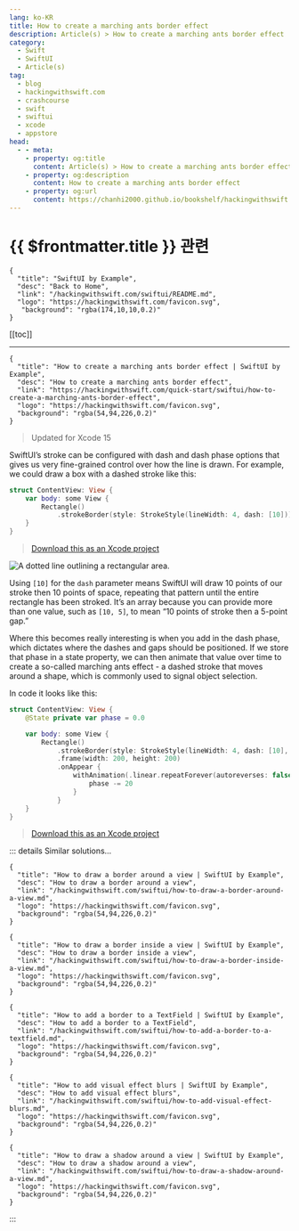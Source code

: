 ```yaml
---
lang: ko-KR
title: How to create a marching ants border effect
description: Article(s) > How to create a marching ants border effect
category:
  - Swift
  - SwiftUI
  - Article(s)
tag: 
  - blog
  - hackingwithswift.com
  - crashcourse
  - swift
  - swiftui
  - xcode
  - appstore
head:
  - - meta:
    - property: og:title
      content: Article(s) > How to create a marching ants border effect
    - property: og:description
      content: How to create a marching ants border effect
    - property: og:url
      content: https://chanhi2000.github.io/bookshelf/hackingwithswift.com/swiftui/how-to-create-a-marching-ants-border-effect.html
---
```


# {{ $frontmatter.title }} 관련

```component VPCard
{
  "title": "SwiftUI by Example",
  "desc": "Back to Home",
  "link": "/hackingwithswift.com/swiftui/README.md",
  "logo": "https://hackingwithswift.com/favicon.svg",
   "background": "rgba(174,10,10,0.2)"
}
```

[[toc]]

---

```component VPCard
{
  "title": "How to create a marching ants border effect | SwiftUI by Example",
  "desc": "How to create a marching ants border effect",
  "link": "https://hackingwithswift.com/quick-start/swiftui/how-to-create-a-marching-ants-border-effect",
  "logo": "https://hackingwithswift.com/favicon.svg",
  "background": "rgba(54,94,226,0.2)"
}
```

> Updated for Xcode 15

SwiftUI’s stroke can be configured with dash and dash phase options that gives us very fine-grained control over how the line is drawn. For example, we could draw a box with a dashed stroke like this:

```swift
struct ContentView: View {
    var body: some View {
        Rectangle()
            .strokeBorder(style: StrokeStyle(lineWidth: 4, dash: [10]))
    }
}
```

> [<VPIcon icon="fas fa-file-zipper"/>Download this as an Xcode project](https://hackingwithswift.com/files/projects/swiftui/how-to-create-a-marching-ants-border-effect-1.zip)

![A dotted line outlining a rectangular area.](https://hackingwithswift.com/img/books/quick-start/swiftui/how-to-create-a-marching-ants-border-effect-1~dark@2x.png)

Using `[10]` for the `dash` parameter means SwiftUI will draw 10 points of our stroke then 10 points of space, repeating that pattern until the entire rectangle has been stroked. It’s an array because you can provide more than one value, such as `[10, 5]`, to mean “10 points of stroke then a 5-point gap.”

Where this becomes really interesting is when you add in the dash phase, which dictates where the dashes and gaps should be positioned. If we store that phase in a state property, we can then animate that value over time to create a so-called marching ants effect - a dashed stroke that moves around a shape, which is commonly used to signal object selection.

In code it looks like this:

```swift
struct ContentView: View {
    @State private var phase = 0.0

    var body: some View {
        Rectangle()
            .strokeBorder(style: StrokeStyle(lineWidth: 4, dash: [10], dashPhase: phase))
            .frame(width: 200, height: 200)
            .onAppear {
                withAnimation(.linear.repeatForever(autoreverses: false)) {
                    phase -= 20
                }
            }
    }
}
```

> [<VPIcon icon="fas fa-file-zipper"/>Download this as an Xcode project](https://hackingwithswift.com/files/projects/swiftui/how-to-create-a-marching-ants-border-effect-2.zip)

<VidStack src="https://hackingwithswift.com/img/books/quick-start/swiftui/how-to-create-a-marching-ants-border-effect-2~dark.mp4" />

::: details Similar solutions…

```component VPCard
{
  "title": "How to draw a border around a view | SwiftUI by Example",
  "desc": "How to draw a border around a view",
  "link": "/hackingwithswift.com/swiftui/how-to-draw-a-border-around-a-view.md",
  "logo": "https://hackingwithswift.com/favicon.svg",
  "background": "rgba(54,94,226,0.2)"
}
```

```component VPCard
{
  "title": "How to draw a border inside a view | SwiftUI by Example",
  "desc": "How to draw a border inside a view",
  "link": "/hackingwithswift.com/swiftui/how-to-draw-a-border-inside-a-view.md",
  "logo": "https://hackingwithswift.com/favicon.svg",
  "background": "rgba(54,94,226,0.2)"
}
```

```component VPCard
{
  "title": "How to add a border to a TextField | SwiftUI by Example",
  "desc": "How to add a border to a TextField",
  "link": "/hackingwithswift.com/swiftui/how-to-add-a-border-to-a-textfield.md",
  "logo": "https://hackingwithswift.com/favicon.svg",
  "background": "rgba(54,94,226,0.2)"
}
```

```component VPCard
{
  "title": "How to add visual effect blurs | SwiftUI by Example",
  "desc": "How to add visual effect blurs",
  "link": "/hackingwithswift.com/swiftui/how-to-add-visual-effect-blurs.md",
  "logo": "https://hackingwithswift.com/favicon.svg",
  "background": "rgba(54,94,226,0.2)"
}
```

```component VPCard
{
  "title": "How to draw a shadow around a view | SwiftUI by Example",
  "desc": "How to draw a shadow around a view",
  "link": "/hackingwithswift.com/swiftui/how-to-draw-a-shadow-around-a-view.md",
  "logo": "https://hackingwithswift.com/favicon.svg",
  "background": "rgba(54,94,226,0.2)"
}
```

:::

